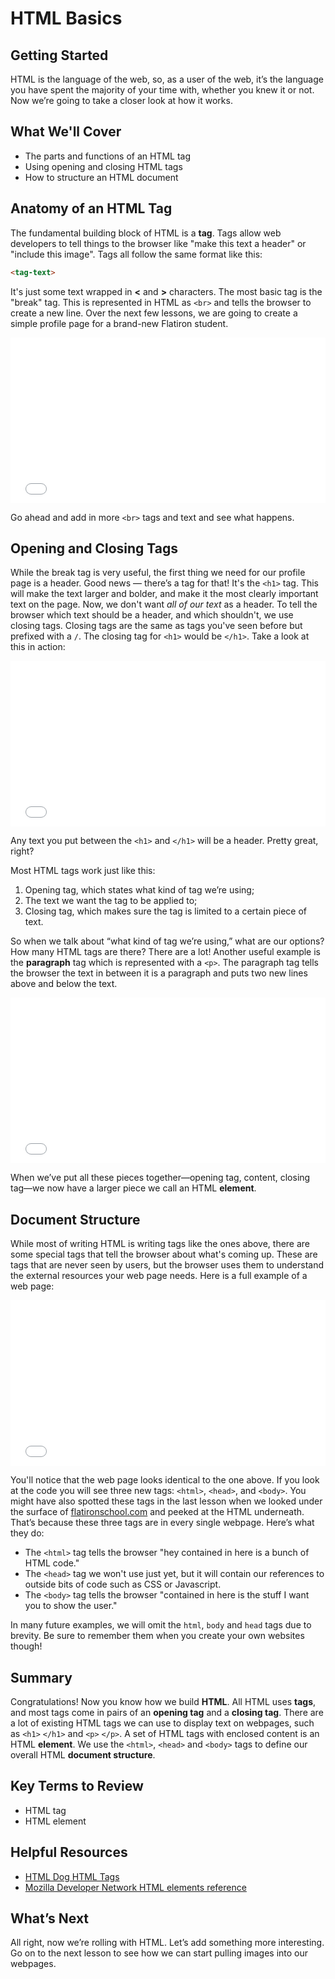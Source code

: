 # HTML Basics

## Getting Started

HTML is the language of the web, so, as a user of the web, it’s the language you
have spent the majority of your time with, whether you knew it or not. Now we’re
going to take a closer look at how it works.

## What We'll Cover

- The parts and functions of an HTML tag
- Using opening and closing HTML tags
- How to structure an HTML document

## Anatomy of an HTML Tag

The fundamental building block of HTML is a __tag__. Tags allow web developers
to tell things to the browser like "make this text a header" or "include this
image". Tags all follow the same format like this:

```html
<tag-text>
```

It's just some text wrapped in __<__ and __>__ characters. The most basic tag is
the "break" tag. This is represented in HTML as `<br>` and tells the browser to
create a new line. Over the next few lessons, we are going to create a simple
profile page for a brand-new Flatiron student.

<iframe height='265' scrolling='no' title='intro br' src='//codepen.io/joemburgess/embed/MoJLVL/?height=265&theme-id=0&default-tab=html,result&embed-version=2&editable=true' frameborder='no' allowtransparency='true' allowfullscreen='true' style='width: 100%;'>See the Pen <a href='https://codepen.io/joemburgess/pen/MoJLVL/'>intro br</a> by Joe Burgess (<a href='https://codepen.io/joemburgess'>@joemburgess</a>) on <a href='https://codepen.io'>CodePen</a>.
</iframe>

Go ahead and add in more `<br>` tags and text and see what happens.

## Opening and Closing Tags

While the break tag is very useful, the first thing we need for our profile page
is a header. Good news &mdash; there’s a tag for that! It's the `<h1>` tag. This
will make the text larger and bolder, and make it the most clearly important
text on the page. Now, we don't want _all of our text_ as a header. To tell the
browser which text should be a header, and which shouldn't, we use closing tags.
Closing tags are the same as tags you've seen before but prefixed with a `/`. The
closing tag for `<h1>` would be `</h1>`. Take a look at this in action:

<iframe height='265' scrolling='no' title='closing tags' src='//codepen.io/joemburgess/embed/BZpMPJ/?height=265&theme-id=0&default-tab=html,result&embed-version=2&editable=true' frameborder='no' allowtransparency='true' allowfullscreen='true' style='width: 100%;'>See the Pen <a href='https://codepen.io/joemburgess/pen/BZpMPJ/'>closing tags</a> by Joe Burgess (<a href='https://codepen.io/joemburgess'>@joemburgess</a>) on <a href='https://codepen.io'>CodePen</a>.
</iframe>

Any text you put between the `<h1>` and `</h1>` will be a header. Pretty great,
right?

Most HTML tags work just like this:

1. Opening tag, which states what kind of tag we’re using;
2. The text we want the tag to be applied to;
3. Closing tag, which makes sure the tag is limited to a certain piece of text.

So when we talk about “what kind of tag we’re using,” what are our options? How
many HTML tags are there? There are a lot! Another useful example is the
__paragraph__ tag which is represented with a `<p>`. The paragraph tag tells the
browser the text in between it is a paragraph and puts two new lines above and
below the text.

<iframe height='265' scrolling='no' title='p tag' src='//codepen.io/joemburgess/embed/owBmQL/?height=265&theme-id=0&default-tab=html,result&embed-version=2' frameborder='no' allowtransparency='true' allowfullscreen='true' style='width: 100%;'>See the Pen <a href='https://codepen.io/joemburgess/pen/owBmQL/'>p tag</a> by Joe Burgess (<a href='https://codepen.io/joemburgess'>@joemburgess</a>) on <a href='https://codepen.io'>CodePen</a>.
</iframe>

When we’ve put all these pieces together—opening tag, content, closing tag—we
now have a larger piece we call an HTML __element__.

## Document Structure

While most of writing HTML is writing tags like the ones above, there are some
special tags that tell the browser about what's coming up. These are tags that
are never seen by users, but the browser uses them to understand the external
resources your web page needs. Here is a full example of a web page:

<iframe height='265' scrolling='no' title='Intro to HTML' src='//codepen.io/joemburgess/embed/jwydYp/?height=265&theme-id=0&default-tab=html,result&embed-version=2&editable=true' frameborder='no' allowtransparency='true' allowfullscreen='true' style='width: 100%;'>See the Pen <a href='https://codepen.io/joemburgess/pen/jwydYp/'>Intro to HTML</a> by Joe Burgess (<a href='https://codepen.io/joemburgess'>@joemburgess</a>) on <a href='https://codepen.io'>CodePen</a>.
</iframe>

You'll notice that the web page looks identical to the one above. If you look at
the code you will see three new tags: `<html>`, `<head>`, and `<body>`. You
might have also spotted these tags in the last lesson when we looked under the
surface of [flatironschool.com][site] and peeked at the HTML underneath. That’s
because these three tags are in every single webpage. Here’s what they do:

[site]: https://flatironschool.com

- The `<html>` tag tells the browser "hey contained in here is a bunch of HTML
  code."
- The `<head>` tag we won't use just yet, but it will contain our
  references to outside bits of code such as CSS or Javascript.
- The `<body>` tag tells the browser "contained in here is the stuff I want you
  to show the user."

In many future examples, we will omit the `html`, `body` and `head` tags due to
brevity. Be sure to remember them when you create your own websites though!

## Summary

Congratulations! Now you know how we build __HTML__. All HTML uses __tags__, and
most tags come in pairs of an __opening tag__ and a __closing tag__. There are a
lot of existing HTML tags we can use to display text on webpages, such as `<h1>`
`</h1>` and `<p>` `</p>`. A set of HTML tags with enclosed content is an HTML
__element__. We use the `<html>`, `<head>` and `<body>` tags to define our
overall HTML __document structure__.

## Key Terms to Review

- HTML tag
- HTML element

## Helpful Resources

- [HTML Dog HTML Tags](http://www.htmldog.com/references/html/tags/)
- [Mozilla Developer Network HTML elements reference](https://developer.mozilla.org/en-US/docs/Web/HTML/Element)

## What’s Next

All right, now we’re rolling with HTML. Let’s add something more interesting. Go
on to the next lesson to see how we can start pulling images into our webpages.
